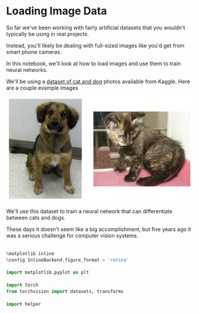 # Loading Image Data

So far we've been working with fairly artificial datasets that you wouldn't typically be using in real projects.

Instead, you'll likely be dealing with full-sized images like you'd get from smart phone cameras.

In this notebook, we'll look at how to load images and use them to train neural networks.

We'll be using a [dataset of cat and dog](https://www.kaggle.com/c/dogs-vs-cats) photos available from Kaggle. Here are a couple example images

![cats and dogs](../img/dog_cat.png)

We'll use this dataset to train a neural network that can differentiate between cats and dogs.

These days it doesn't seem like a big accomplishment, but five years ago it was a serious challenge for computer vision systems.

```py

%matplotlib inline
%config InlineBackend.figure_format = 'retina'

import matplotlib.pyplot as plt

import torch
from torchvision import datasets, transforms

import helper

```
